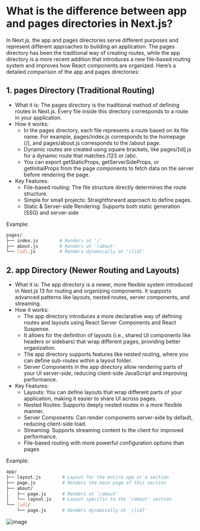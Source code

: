 # What is the difference between app and pages directories in Next.js?
In Next.js, the app and pages directories serve different purposes and represent different approaches to building an application. The pages directory has been the traditional way of creating routes, while the app directory is a more recent addition that introduces a new file-based routing system and improves how React components are organized.
Here’s a detailed comparison of the app and pages directories:

## 1. pages Directory (Traditional Routing)
- What it is: The pages directory is the traditional method of defining routes in Next.js. Every file inside this directory corresponds to a route in your application.
- How it works:
  - In the pages directory, each file represents a route based on its file name. For example, pages/index.js corresponds to the homepage (/), and pages/about.js corresponds to the /about page.
  - Dynamic routes are created using square brackets, like pages/[id].js for a dynamic route that matches /123 or /abc.
  - You can export getStaticProps, getServerSideProps, or getInitialProps from the page components to fetch data on the server before rendering the page.
- Key Features:
  - File-based routing: The file structure directly determines the route structure.
  - Simple for small projects: Straightforward approach to define pages.
  - Static & Server-side Rendering: Supports both static generation (SSG) and server-side

Example:
```bash
pages/
├── index.js        # Renders at '/'
├── about.js        # Renders at '/about'
└── [id].js         # Renders dynamically at '/[id]'

```
## 2. app Directory (Newer Routing and Layouts)
- What it is: The app directory is a newer, more flexible system introduced in Next.js 13 for routing and organizing components. It supports advanced patterns like layouts, nested routes, server components, and streaming.
- How it works:
  - The app directory introduces a more declarative way of defining routes and layouts using React Server Components and React Suspense.
  - It allows for the definition of layouts (i.e., shared UI components like headers or sidebars) that wrap different pages, providing better organization.
  - The app directory supports features like nested routing, where you can define sub-routes within a layout folder.
  - Server Components in the app directory allow rendering parts of your UI server-side, reducing client-side JavaScript and improving performance.
- Key Features:
  - Layouts: You can define layouts that wrap different parts of your application, making it easier to share UI across pages.
  - Nested Routes: Supports deeply nested routes in a more flexible manner.
  - Server Components: Can render components server-side by default, reducing client-side load.
  - Streaming: Supports streaming content to the client for improved performance.
  - File-based routing with more powerful configuration options than pages

Example:
```bash
app/
├── layout.js        # Layout for the entire app or a section
├── page.js          # Renders the main page of this section
├── about/
│   ├── page.js      # Renders at '/about'
│   └── layout.js    # Layout specific to the '/about' section
└── [id]/
    └── page.js      # Renders dynamically at '/[id]'

```
![image](https://github.com/user-attachments/assets/605cff28-098c-462b-ac78-189558c19489)

